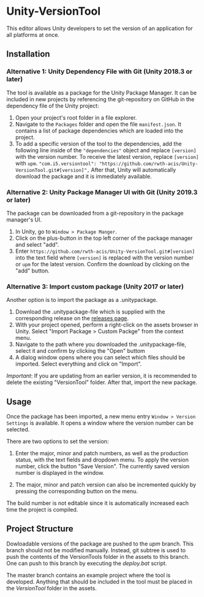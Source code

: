 # Unity-VersionTool

This editor allows Unity developers to set the version of an application for all platforms at once.

## Installation

### Alternative 1: Unity Dependency File with Git (Unity 2018.3 or later)
The tool is available as a package for the Unity Package Manager.
It can be included in new projects by referencing the git-repository on GitHub in the dependency file of the Unity project:

1. Open your project's root folder in a file explorer.
2. Navigate to the `Packages` folder and open the file `manifest.json`.
   It contains a list of package dependencies which are loaded into the project.
3. To add a specific version of the tool to the dependencies, add the following line inside of the `"dependencies"` object and replace `[version]` with the version number.
   To receive the latest version, replace `[version]` with `upm`.
   ```"com.i5.versiontool": "https://github.com/rwth-acis/Unity-VersionTool.git#[version]",```
   After that, Unity will automatically download the package and it is immediately available.

### Alternative 2: Unity Package Manager UI with Git (Unity 2019.3 or later)
The package can be downloaded from a git-repository in the package manager's UI.
1. In Unity, go to `Window > Package Manger`.
2. Click on the plus-button in the top left corner of the package manager and select "add".
3. Enter `https://github.com/rwth-acis/Unity-VersionTool.git#[version]` into the text field where `[version]` is replaced with the version number or `upm` for the latest version.
   Confirm the download by clicking on the "add" button.

### Alternative 3: Import custom package (Unity 2017 or later)
Another option is to import the package as a .unitypackage.

1. Download the .unitypackage-file which is supplied with the corresponding release on the [releases page](https://github.com/rwth-acis/Unity-VersionTool/releases).
2. With your project opened, perform a right-click on the assets browser in Unity.
   Select "Import Package > Custom Packge" from the context menu.
3. Navigate to the path where you downloaded the .unitypackage-file, select it and confirm by clicking the "Open" buttom
4. A dialog window opens where you can select which files should be imported.
   Select everything and click on "Import".

*Important*: If you are updating from an earlier version, it is recommended to delete the existing "VersionTool" folder.
After that, import the new package.

## Usage
Once the package has been imported, a new menu entry `Window > Version Settings` is available.
It opens a window where the version number can be selected.

There are two options to set the version:
1. Enter the major, minor and patch numbers, as well as the production status, with the text fields and dropdown menu.
To apply the version number, click the button "Save Version".
The currently saved version number is displayed in the window.

2. The major, minor and patch version can also be incremented quickly by pressing the corresponding button on the menu.

The build number is not editable since it is automatically increased each time the project is compiled.

## Project Structure

Dowloadable versions of the package are pushed to the *upm* branch.
This branch should not be modified manually.
Instead, git subtree is used to push the contents of the VersionTools folder in the assets to this branch.
One can push to this branch by executing the *deploy.bat* script.

The master branch contains an example project where the tool is developed.
Anything that should be included in the tool must be placed in the *VersionTool* folder in the assets.